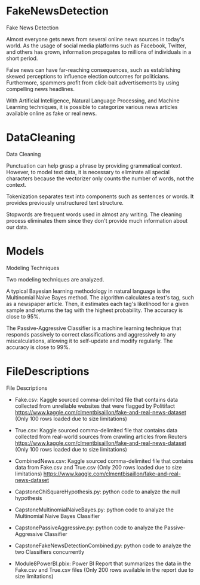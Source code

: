 # FakeNewsDetection
Fake News Detection

Almost everyone gets news from several online news sources in today's world. As the usage of social media platforms such as Facebook, Twitter, and others has grown, information propagates to millions of individuals in a short period.

False news can have far-reaching consequences, such as establishing skewed perceptions to influence election outcomes for politicians. Furthermore, spammers profit from click-bait advertisements by using compelling news headlines. 

With Artificial Intelligence, Natural Language Processing, and Machine Learning techniques, it is possible to categorize various news articles available online as fake or real news.

# DataCleaning
Data Cleaning

Punctuation can help grasp a phrase by providing grammatical context. However, to model text data, it is necessary to eliminate all special characters because the vectorizer only counts the number of words, not the context.

Tokenization separates text into components such as sentences or words. It provides previously unstructured text structure.

Stopwords are frequent words used in almost any writing. The cleaning process eliminates them since they don't provide much information about our data.

# Models
Modeling Techniques

Two modeling techniques are analyzed.

A typical Bayesian learning methodology in natural language is the Multinomial Naive Bayes method. The algorithm calculates a text's tag, such as a newspaper article. Then, it estimates each tag's likelihood for a given sample and returns the tag with the highest probability. The accuracy is close to 95%.

The Passive-Aggressive Classifier is a machine learning technique that responds passively to correct classifications and aggressively to any miscalculations, allowing it to self-update and modify regularly. The accuracy is close to 99%.

# FileDescriptions
File Descriptions

   - Fake.csv: Kaggle sourced comma-delimited file that contains data collected from unreliable websites that were flagged by Politifact
     https://www.kaggle.com/clmentbisaillon/fake-and-real-news-dataset  (Only 100 rows loaded due to size limitations)

   - True.csv: Kaggle sourced comma-delimited file that contains data collected from real-world sources from crawling articles from Reuters
     https://www.kaggle.com/clmentbisaillon/fake-and-real-news-dataset (Only 100 rows loaded due to size limitations)
     
   - CombinedNews.csv: Kaggle sourced comma-delimited file that contains data from Fake.csv and True.csv (Only 200 rows loaded due to size limitations)
     https://www.kaggle.com/clmentbisaillon/fake-and-real-news-dataset

   - CapstoneChiSquareHypothesis.py: python code to analyze the null hypothesis

   - CapstoneMultinomialNaiveBayes.py: python code to analyze the Multinomial Naive Bayes Classifier

   - CapstonePassiveAggressive.py: python code to analyze the Passive-Aggressive Classifier

   - CapstoneFakeNewsDetectionCombined.py: python code to analyze the two Classifiers concurrently

   - Module8PowerBI.pbix: Power BI Report that summarizes the data in the Fake.csv and True.csv files (Only 200 rows available in the report due to size limitations)
